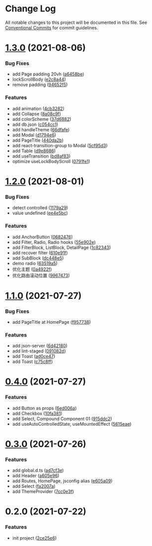 # Change Log

All notable changes to this project will be documented in this file.
See [Conventional Commits](https://conventionalcommits.org) for commit guidelines.

# [1.3.0](https://github.com/xlx-tutorials/enterprise/compare/v1.2.0...v1.3.0) (2021-08-06)


### Bug Fixes

* add Page padding 20vh ([a6458be](https://github.com/xlx-tutorials/enterprise/commit/a6458be379f0feb5c53bb85c78ce93ddc09e07e3))
* lockScrollBody ([e2c8a44](https://github.com/xlx-tutorials/enterprise/commit/e2c8a44d5dcf37c8738926cb4f3c64d4e18c486d))
* remove padding ([94652f5](https://github.com/xlx-tutorials/enterprise/commit/94652f5a454eb6f46aad55d495e5ed4daabfe1d8))


### Features

* add animation ([4cb3282](https://github.com/xlx-tutorials/enterprise/commit/4cb3282aa802d8aec2b4b7504723da0d7b261f17))
* add Collapse ([8a08c9f](https://github.com/xlx-tutorials/enterprise/commit/8a08c9fa7740ed349b5bf695b1c6ff058325c84e))
* add colorScheme ([37d6882](https://github.com/xlx-tutorials/enterprise/commit/37d68828fa06ab90865b1f2098fc66d883596a58))
* add db.json ([c054cc1](https://github.com/xlx-tutorials/enterprise/commit/c054cc18cf4372a9e7ed04f542ef857f3bff2a93))
* add handleTheme ([66dfafe](https://github.com/xlx-tutorials/enterprise/commit/66dfafe453a84251aa0d5b165fcbd9c23ab942af))
* add Modal ([d1794e6](https://github.com/xlx-tutorials/enterprise/commit/d1794e6080568f405b2937355144d7aaac888ce0))
* add PageTitle ([440da2b](https://github.com/xlx-tutorials/enterprise/commit/440da2bc2e65c97d3a9470c715ab45e1adedd492))
* add react-transition-group to Modal ([5cf95d3](https://github.com/xlx-tutorials/enterprise/commit/5cf95d356c6de246b963e48193d27f5d36fbe5d1))
* add Table ([d9e8686](https://github.com/xlx-tutorials/enterprise/commit/d9e86861af2e4dff611958182d44a72e2b8faab3))
* add useTransition ([bd8af83](https://github.com/xlx-tutorials/enterprise/commit/bd8af8336a3bf3be38a6138c420e0d38f0321382))
* optimize useLockBodyScroll ([0791fe1](https://github.com/xlx-tutorials/enterprise/commit/0791fe1d9d9c8ba80623c5992287db0e5798c28f))





# [1.2.0](https://github.com/xlx-tutorials/enterprise/compare/v1.1.0...v1.2.0) (2021-08-01)


### Bug Fixes

* detect controlled ([1179a29](https://github.com/xlx-tutorials/enterprise/commit/1179a296cdbe69e909bdacf9a42645d196c10078))
* value undefined ([ee4e5bc](https://github.com/xlx-tutorials/enterprise/commit/ee4e5bccc8c8b16a23d73900f0b18814d15621a6))


### Features

* add AnchorButton ([0682476](https://github.com/xlx-tutorials/enterprise/commit/0682476b678c4b18129ea51302fd0970918dc3c6))
* add Filter, Radio, Radio hooks ([55e902e](https://github.com/xlx-tutorials/enterprise/commit/55e902e29455de559e3453ded3364405b8c06329))
* add FilterBlock, ListBlock, DetailPage ([1c82343](https://github.com/xlx-tutorials/enterprise/commit/1c823436b52a35749e13677c0c64af5d2a8fc8bf))
* add recover filter ([610e91f](https://github.com/xlx-tutorials/enterprise/commit/610e91f0088ea48648691f5821c147a12a6048bc))
* add SubBlock ([dc448e5](https://github.com/xlx-tutorials/enterprise/commit/dc448e52169ee7bb6d1ec8cbed00ab15745bb2a0))
* demo radio ([63519a5](https://github.com/xlx-tutorials/enterprise/commit/63519a5e1ab543d9b000a82a0aa4cb01b57ba452))
* 优化主题 ([0a4922f](https://github.com/xlx-tutorials/enterprise/commit/0a4922f6b7708468f4556210266d21350209f7ef))
* 优化路由滚动位置 ([9967473](https://github.com/xlx-tutorials/enterprise/commit/9967473df74d3bb5a3f28015a008bdb16242218e))





# [1.1.0](https://github.com/xlx-tutorials/enterprise/compare/v0.4.0...v1.1.0) (2021-07-27)


### Bug Fixes

* add PageTitle at HomePage ([f957738](https://github.com/xlx-tutorials/enterprise/commit/f957738ee8f7bafc65383d24a3076706a66410b6))


### Features

* add json-server ([6d42180](https://github.com/xlx-tutorials/enterprise/commit/6d42180409015d13ad6fc9c7d39a7bae12dbb0b5))
* add lint-staged ([091082d](https://github.com/xlx-tutorials/enterprise/commit/091082dd5262f91beaf5e82ef12e3ba0ce69dbba))
* add Toast ([ad0ce47](https://github.com/xlx-tutorials/enterprise/commit/ad0ce476d3877214a88dab6474405bd68ef1a8a1))
* add Toast ([c75c8ff](https://github.com/xlx-tutorials/enterprise/commit/c75c8ff164bd1a8f34274b2e09dad1b71584da02))





# [0.4.0](https://github.com/xlx-tutorials/enterprise/compare/v0.3.0...v0.4.0) (2021-07-27)


### Features

* add Button as props ([6ed006a](https://github.com/xlx-tutorials/enterprise/commit/6ed006a346da4931beb32d142749b88df2d07508))
* add Checkbox ([10fa381](https://github.com/xlx-tutorials/enterprise/commit/10fa381bc6b19a70e1681bed570899bf50a40a77))
* add Select, Compound Component 01 ([915ddc2](https://github.com/xlx-tutorials/enterprise/commit/915ddc288484a8fe5fb20650e28743fdeac1685c))
* add useAutoControlledState, useMountedEffect ([5615eae](https://github.com/xlx-tutorials/enterprise/commit/5615eaebacd645d0dce9f3f38096b3c7c032a941))





# [0.3.0](https://github.com/xlx-tutorials/enterprise/compare/v0.2.0...v0.3.0) (2021-07-26)


### Features

* add global.d.ts ([ad7cf3e](https://github.com/xlx-tutorials/enterprise/commit/ad7cf3ee3e4f7898616eb10d642c78f2b357160f))
* add Header ([a605e96](https://github.com/xlx-tutorials/enterprise/commit/a605e96b058fcc8b2f5944bf59638215aff9f1c7))
* add Routes, HomePage, jsconfig alias ([e605a09](https://github.com/xlx-tutorials/enterprise/commit/e605a0916d2e62560cece217818b91f9e04657fb))
* add Select ([fa2007a](https://github.com/xlx-tutorials/enterprise/commit/fa2007a3e20b2ee57edf5cf4068e45b71998166b))
* add ThemeProvider ([7cc0e3f](https://github.com/xlx-tutorials/enterprise/commit/7cc0e3fd6fa7515b54a35bdffc04e75e03aad16f))





# 0.2.0 (2021-07-22)


### Features

* init project ([2ce25e6](https://github.com/xlx-tutorials/enterprise/commit/2ce25e632927bf031562a2501b4042f8743a6140))
